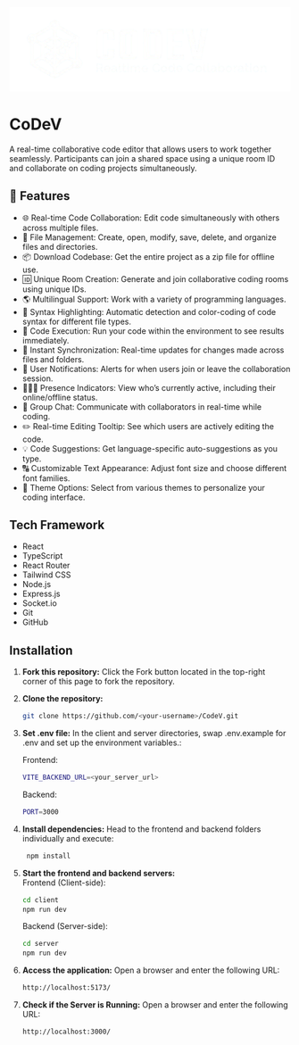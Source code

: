 ![logo](https://github.com/mukul-771/CodeV/blob/main/client/src/assets/final_logo-removebg-preview.png)

# CoDeV

A real-time collaborative code editor that allows users to work together seamlessly. Participants can join a shared space using a unique room ID and collaborate on coding projects simultaneously.


## 🔮 Features

- 🌐 Real-time Code Collaboration: Edit code simultaneously with others across multiple files.
- 📂 File Management: Create, open, modify, save, delete, and organize files and directories.
- 📦 Download Codebase: Get the entire project as a zip file for offline use.
- 🆔 Unique Room Creation: Generate and join collaborative coding rooms using unique IDs.
- 🌎 Multilingual Support: Work with a variety of programming languages.
- 🎨 Syntax Highlighting: Automatic detection and color-coding of code syntax for different file types.
- 🚀 Code Execution: Run your code within the environment to see results immediately.
- 🔄 Instant Synchronization: Real-time updates for changes made across files and folders.
- 📢 User Notifications: Alerts for when users join or leave the collaboration session.
- 🧑‍🤝‍🧑 Presence Indicators: View who’s currently active, including their online/offline status.
- 💬 Group Chat: Communicate with collaborators in real-time while coding.
- ✏️ Real-time Editing Tooltip: See which users are actively editing the code.
- 💡 Code Suggestions: Get language-specific auto-suggestions as you type.
- 🔠 Customizable Text Appearance: Adjust font size and choose different font families.
- 🎨 Theme Options: Select from various themes to personalize your coding interface.

## Tech Framework

- React
- TypeScript
- React Router
- Tailwind CSS
- Node.js
- Express.js
- Socket.io
- Git
- GitHub

## Installation

1. **Fork this repository:** Click the Fork button located in the top-right corner of this page to fork the repository.
2. **Clone the repository:**
    ```bash
    git clone https://github.com/<your-username>/CodeV.git
    ```
3. **Set .env file:**
   In the client and server directories, swap .env.example for .env and set up the environment variables.:

    Frontend:

    ```bash
    VITE_BACKEND_URL=<your_server_url>
    ```

    Backend:

    ```bash
    PORT=3000
    ```

4. **Install dependencies:**
   Head to the frontend and backend folders individually and execute:
    ```bash
     npm install
    ```
5. **Start the frontend and backend servers:**  
   Frontend (Client-side):
    ```bash
    cd client
    npm run dev
    ```
   Backend (Server-side):
    ```bash
    cd server
    npm run dev
    ```
6. **Access the application:**
   Open a browser and enter the following URL:
    ```bash
    http://localhost:5173/
    ```

7. **Check if the Server is Running:**
   Open a browser and enter the following URL:
    ```bash
    http://localhost:3000/
    ```    


